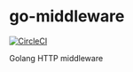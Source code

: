 # go-middleware

[![CircleCI](https://circleci.com/gh/Alma-media/go-middleware.svg?style=svg)](https://circleci.com/gh/Alma-media/go-middleware)

Golang HTTP middleware

